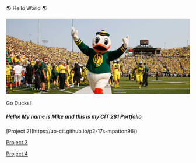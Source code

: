 :earth_americas: Hello World :earth_americas:

![The Duck](images/TheDuck.jpg)
<p>
Go Ducks!!
</p>
<h5>Hello! My name is Mike and this is my CIT 281 Portfolio</h5>
[Project 2](https://uo-cit.github.io/p2-17s-mpatton96/)

[Project 3](https://uo-cit.github.io/p3-17s-mpatton96/)

[Project 4](https://uo-cit.github.io/p4-17s-mpatton96/)
